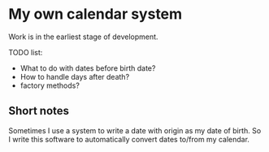 # My own calendar system

Work is in the earliest stage of development.

TODO list:
 * What to do with dates before birth date?
 * How to handle days after death?
 * factory methods?

## Short notes

Sometimes I use a system to write a date with origin as my date of birth.  So I write this software to automatically convert dates to/from my calendar.
